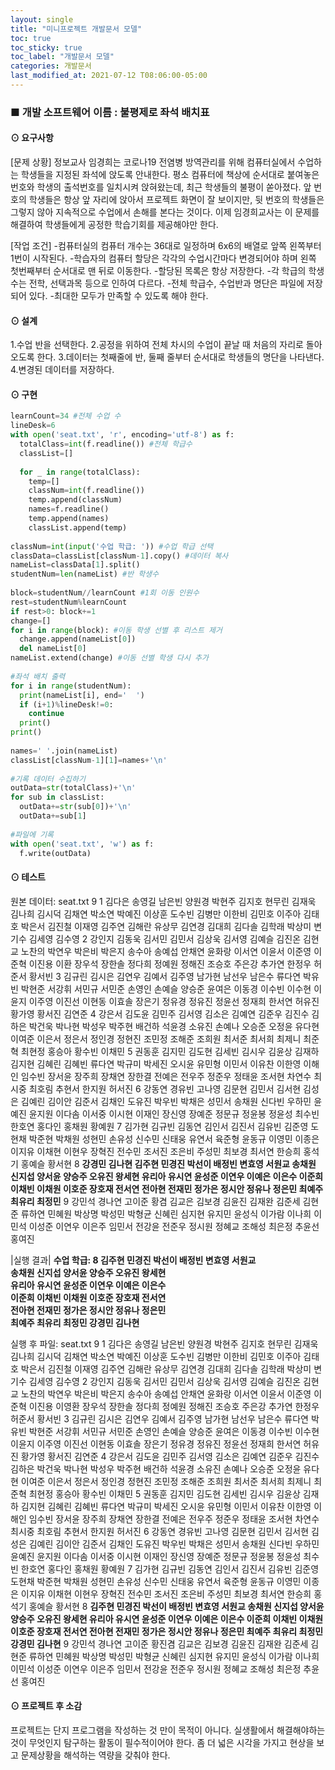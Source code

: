 ```yaml
---
layout: single
title: "미니프로젝트 개발문서 모델"
toc: true
toc_sticky: true
toc_label: "개발문서 모델"
categories: 개발문서
last_modified_at: 2021-07-12 T08:06:00-05:00
---
```


### ■ 개발 소프트웨어 이름 :  불평제로 좌석 배치표

#### ⊙ 요구사항
[문제 상황]
정보교사 임경희는 코로나19 전염병 방역관리를 위해 컴퓨터실에서 수업하는 학생들을 지정된 좌석에 앉도록 안내한다. 평소 컴퓨터에 책상에 순서대로 붙여놓은 번호와  학생의 출석번호를 일치시켜 앉혀왔는데, 최근 학생들의 불평이 쏟아졌다. 앞 번호의 학생들은 항상 앞 자리에 앉아서 프로젝트 화면이 잘 보이지만, 뒷 번호의 학생들은 그렇지 않아  지속적으로 수업에서 손해를 본다는 것이다. 이제 임경희교사는 이 문제를 해결하여 학생들에게 공정한 학습기회를 제공해야만 한다.

[작업 조건]
-컴퓨터실의 컴퓨터 개수는 36대로 일정하며 6x6의 배열로 앞쪽 왼쪽부터 1번이 시작된다.
-학습자의 컴퓨터 할당은 각각의 수업시간마다 변경되어야 하며 왼쪽 첫번째부터 순서대로 맨 뒤로 이동한다.
-할당된 목록은 항상 저장한다.
-각 학급의 학생수는 전학, 선택과목 등으로 인하여 다르다.
-전체 학급수, 수업반과 명단은 파일에 저장되어 있다.
-최대한 모두가 만족할 수 있도록 해야 한다.


#### ⊙ 설계
1.수업 반을 선택한다.
2.공정을 위하여 전체 차시의 수업이 끝날 때 처음의 자리로 돌아오도록 한다.
3.데이터는 첫째줄에 반, 둘째 줄부터 순서대로 학생들의 명단을 나타낸다.
4.변경된 데이터를 저장하다.


#### ⊙ 구현
~~~python
learnCount=34 #전체 수업 수
lineDesk=6
with open('seat.txt', 'r', encoding='utf-8') as f:
  totalClass=int(f.readline()) #전체 학급수
  classList=[]
 
  for _ in range(totalClass):
    temp=[]
    classNum=int(f.readline())
    temp.append(classNum)
    names=f.readline()
    temp.append(names)
    classList.append(temp)
 
classNum=int(input('수업 학급: ')) #수업 학급 선택
classData=classList[classNum-1].copy() #데이터 복사
nameList=classData[1].split() 
studentNum=len(nameList) #반 학생수 
 
block=studentNum//learnCount #1회 이동 인원수
rest=studentNum%learnCount
if rest>0: block+=1
change=[]
for i in range(block): #이동 학생 선별 후 리스트 제거
  change.append(nameList[0])
  del nameList[0]
nameList.extend(change) #이동 선별 학생 다시 추가
 
#좌석 배치 출력
for i in range(studentNum):
  print(nameList[i], end='  ')
  if (i+1)%lineDesk!=0:
    continue
  print()
print()
 
names=' '.join(nameList)
classList[classNum-1][1]=names+'\n'
 
#기록 데이터 수집하기
outData=str(totalClass)+'\n'
for sub in classList:
  outData+=str(sub[0])+'\n'
  outData+=sub[1]
 
#파일에 기록
with open('seat.txt', 'w') as f:
  f.write(outData)
~~~

#### ⊙ 테스트
원본 데이터: seat.txt
9
1
김다은 송영길 남은빈 양원경 박현주 김지호 현무린 김재욱 김나희 김시덕 김채연 박소연 박예진 이상훈 도수빈 김병만 이한비 김민호 이주아 김태호 박은서 김진철 이재영 김주연 김해란 유상무 김연경 김대희 김다솔 김학래 박상미 변기수 김세영 김수영
2
강인지 김동욱 김서민 김민서 김상욱 김서영 김예슬 김진온 김현교 노찬의 박연우 박은비 박은지 송수아 송예섭 안채연 윤화랑 이서연 이윤서 이준영 이준혁 이진용 이환 장우석 장한솔 정다희 정예원 정해진 조승호 주은강 추가연 한정우 허준서 황서빈
3
김규린 김시은 김연우 김예서 김주영 남가현 남선우 남은수 류다연 박유빈 박현준 서강휘 서민규 서민준 손영인 손예슬 양승준 윤여은 이동경 이수빈 이수현 이윤지 이주영 이진선 이현동 이효솔 장은기 정유경 정유진 정윤선 정재희 한서연 허유진 황가영 황서진 김연준 
4
강은서 김도윤 김민주 김서영 김소은 김예연 김준우 김진수 김하은 박건욱 박나현 박성우 박주현 배건하 석윤경 소유진 손예나 오승준 오정윤 유다현 이여준 이은서 정은서 정인경 정현진 조민정 조해준 조희원 최서준 최서희 최제니 최준혁 최현정 홍승아 황수빈 이채민
5
권동훈 김지민 김도현 김세빈 김시우 김윤상 김재하 김지현 김혜린 김혜빈 류다연 박규미 박세진 오시윤 유민형 이민서 이유찬 이한영 이해인 임수빈 장서윤 장주희 장채연 장한결 전예은 전우주 정준우 정태윤 조서현 차연수 최시중 최호림 추현서 한지원 허서진
6
강동연 경유빈 고나영 김문현 김민서 김서현 김성은 김예린 김이안 김준서 김채인 도유진 박우빈 박채은 성민서 송채원 신다빈 우하민 윤예진 윤지원 이다솜 이서중 이시현 이재인 장신영 장예준 정문규 정윤봉 정윤성 최수빈 한호연 홍다인 홍채원 황예원
7
김가현 김규빈 김동연 김인서 김진서 김유빈 김준영 도현채 박준현 박채원 성현민 손유성 신수민 신태웅 유연서 육준형 윤동규 이영민 이종은 이지유 이채현 이현우 장혁진 전수민 조서진 조은비 주성민 최보경 최서연 한승희 홍석기 홍예슬 황서현
8
**강경민 김나현 김주현 민경진 박선이 배정빈 변효영 서원교 송채원 신지섭 양서윤 양승주  오유진 왕세현 유리아 유시연 윤성준 이연우 이예은 이은수 이준희 이채빈 이채원 이호준 장호재 전서연 전아현 전재민 정가은 정시안 정유나 정은민 최예주 최유리 최정민**
9
강민석 경나연 고이준 황겸 김교은 김보경 김윤진 김재완 김준세 김현준 류하연 민혜원 박상명 박성민 박형균 신혜린 심지현 유지민 윤성식 이가람 이나희 이민석 이성준 이연우 이은주 임민서 전강윤 전준우 정시원 정혜교 조해성 최은정 추윤선 홍여진

|실행 결과|
**수업 학급: 8
김주현  민경진  박선이  배정빈  변효영  서원교  
송채원  신지섭  양서윤  양승주  오유진  왕세현  
유리아  유시연  윤성준  이연우  이예은  이은수  
이준희  이채빈  이채원  이호준  장호재  전서연  
전아현  전재민  정가은  정시안  정유나  정은민  
최예주  최유리  최정민  강경민  김나현**

실행 후 파일: seat.txt
9
1
김다은 송영길 남은빈 양원경 박현주 김지호 현무린 김재욱 김나희 김시덕 김채연 박소연 박예진 이상훈 도수빈 김병만 이한비 김민호 이주아 김태호 박은서 김진철 이재영 김주연 김해란 유상무 김연경 김대희 김다솔 김학래 박상미 변기수 김세영 김수영
2
강인지 김동욱 김서민 김민서 김상욱 김서영 김예슬 김진온 김현교 노찬의 박연우 박은비 박은지 송수아 송예섭 안채연 윤화랑 이서연 이윤서 이준영 이준혁 이진용 이영환 장우석 장한솔 정다희 정예원 정해진 조승호 주은강 추가연 한정우 허준서 황서빈
3
김규린 김시은 김연우 김예서 김주영 남가현 남선우 남은수 류다연 박유빈 박현준 서강휘 서민규 서민준 손영인 손예슬 양승준 윤여은 이동경 이수빈 이수현 이윤지 이주영 이진선 이현동 이효솔 장은기 정유경 정유진 정윤선 정재희 한서연 허유진 황가영 황서진 김연준 
4
강은서 김도윤 김민주 김서영 김소은 김예연 김준우 김진수 김하은 박건욱 박나현 박성우 박주현 배건하 석윤경 소유진 손예나 오승준 오정윤 유다현 이여준 이은서 정은서 정인경 정현진 조민정 조해준 조희원 최서준 최서희 최제니 최준혁 최현정 홍승아 황수빈 이채민
5
권동훈 김지민 김도현 김세빈 김시우 김윤상 김재하 김지현 김혜린 김혜빈 류다연 박규미 박세진 오시윤 유민형 이민서 이유찬 이한영 이해인 임수빈 장서윤 장주희 장채연 장한결 전예은 전우주 정준우 정태윤 조서현 차연수 최시중 최호림 추현서 한지원 허서진
6
강동연 경유빈 고나영 김문현 김민서 김서현 김성은 김예린 김이안 김준서 김채인 도유진 박우빈 박채은 성민서 송채원 신다빈 우하민 윤예진 윤지원 이다솜 이서중 이시현 이재인 장신영 장예준 정문규 정윤봉 정윤성 최수빈 한호연 홍다인 홍채원 황예원
7
김가현 김규빈 김동연 김인서 김진서 김유빈 김준영 도현채 박준현 박채원 성현민 손유성 신수민 신태웅 유연서 육준형 윤동규 이영민 이종은 이지유 이채현 이현우 장혁진 전수민 조서진 조은비 주성민 최보경 최서연 한승희 홍석기 홍예슬 황서현
8
**김주현 민경진 박선이 배정빈 변효영 서원교 송채원 신지섭 양서윤 양승주 오유진 왕세현 유리아 유시연 윤성준 이연우 이예은 이은수 이준희 이채빈 이채원 이호준 장호재 전서연 전아현 전재민 정가은 정시안 정유나 정은민 최예주 최유리 최정민 강경민 김나현**
9
강민석 경나연 고이준 황진겸 김교은 김보경 김윤진 김재완 김준세 김현준 류하연 민혜원 박상명 박성민 박형균 신혜린 심지현 유지민 윤성식 이가람 이나희 이민석 이성준 이연우 이은주 임민서 전강윤 전준우 정시원 정혜교 조해성 최은정 추윤선 홍여진

#### ⊙ 프로젝트 후 소감
프로젝트는 단지 프로그램을 작성하는 것 만이 목적이 아니다. 실생활에서 해결해야하는 것이 무엇인지 탐구하는 활동이 필수적이어야 한다. 좀 더 넓은 시각을 가지고 현상을 보고 문제상황을 해석하는 역량을 갖춰야 한다.
